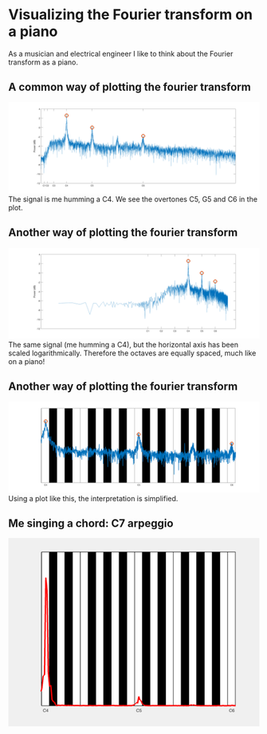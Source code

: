 # Visualizing the Fourier transform on a piano
As a musician and electrical engineer I like to think about the Fourier transform as a piano.

## A common way of plotting the fourier transform
![](c-linear-freq.png)
The signal is me humming a C4. We see the overtones C5, G5 and C6 in the plot.

## Another way of plotting the fourier transform
![](c-log-freq.png)
The same signal (me humming a C4), but the horizontal axis has been scaled logarithmically. Therefore the octaves are equally spaced, much like on a piano!

## Another way of plotting the fourier transform
![](c-piano.png)
Using a plot like this, the interpretation is simplified.

## Me singing a chord: C7 arpeggio
![](c7.gif)
